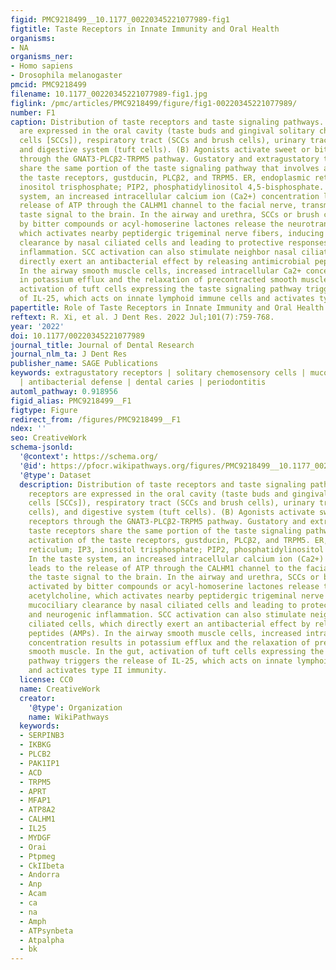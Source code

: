 ```yaml
---
figid: PMC9218499__10.1177_00220345221077989-fig1
figtitle: Taste Receptors in Innate Immunity and Oral Health
organisms:
- NA
organisms_ner:
- Homo sapiens
- Drosophila melanogaster
pmcid: PMC9218499
filename: 10.1177_00220345221077989-fig1.jpg
figlink: /pmc/articles/PMC9218499/figure/fig1-00220345221077989/
number: F1
caption: Distribution of taste receptors and taste signaling pathways. (A) Taste receptors
  are expressed in the oral cavity (taste buds and gingival solitary chemosensory
  cells [SCCs]), respiratory tract (SCCs and brush cells), urinary tract (brush cells),
  and digestive system (tuft cells). (B) Agonists activate sweet or bitter receptors
  through the GNAT3-PLCβ2-TRPM5 pathway. Gustatory and extragustatory taste receptors
  share the same portion of the taste signaling pathway that involves activation of
  the taste receptors, gustducin, PLCβ2, and TRPM5. ER, endoplasmic reticulum; IP3,
  inositol trisphosphate; PIP2, phosphatidylinositol 4,5-bisphosphate. In the taste
  system, an increased intracellular calcium ion (Ca2+) concentration leads to the
  release of ATP through the CALHM1 channel to the facial nerve, transmitting the
  taste signal to the brain. In the airway and urethra, SCCs or brush cells activated
  by bitter compounds or acyl-homoserine lactones release the neurotransmitter acetylcholine,
  which activates nearby peptidergic trigeminal nerve fibers, inducing mucociliary
  clearance by nasal ciliated cells and leading to protective responses and neurogenic
  inflammation. SCC activation can also stimulate neighbor nasal ciliated cells, which
  directly exert an antibacterial effect by releasing antimicrobial peptides (AMPs).
  In the airway smooth muscle cells, increased intracellular Ca2+ concentration results
  in potassium efflux and the relaxation of precontracted smooth muscle. In the gut,
  activation of tuft cells expressing the taste signaling pathway triggers the release
  of IL-25, which acts on innate lymphoid immune cells and activates type II immunity.
papertitle: Role of Taste Receptors in Innate Immunity and Oral Health.
reftext: R. Xi, et al. J Dent Res. 2022 Jul;101(7):759-768.
year: '2022'
doi: 10.1177/00220345221077989
journal_title: Journal of Dental Research
journal_nlm_ta: J Dent Res
publisher_name: SAGE Publications
keywords: extragustatory receptors | solitary chemosensory cells | mucosal immunity
  | antibacterial defense | dental caries | periodontitis
automl_pathway: 0.918956
figid_alias: PMC9218499__F1
figtype: Figure
redirect_from: /figures/PMC9218499__F1
ndex: ''
seo: CreativeWork
schema-jsonld:
  '@context': https://schema.org/
  '@id': https://pfocr.wikipathways.org/figures/PMC9218499__10.1177_00220345221077989-fig1.html
  '@type': Dataset
  description: Distribution of taste receptors and taste signaling pathways. (A) Taste
    receptors are expressed in the oral cavity (taste buds and gingival solitary chemosensory
    cells [SCCs]), respiratory tract (SCCs and brush cells), urinary tract (brush
    cells), and digestive system (tuft cells). (B) Agonists activate sweet or bitter
    receptors through the GNAT3-PLCβ2-TRPM5 pathway. Gustatory and extragustatory
    taste receptors share the same portion of the taste signaling pathway that involves
    activation of the taste receptors, gustducin, PLCβ2, and TRPM5. ER, endoplasmic
    reticulum; IP3, inositol trisphosphate; PIP2, phosphatidylinositol 4,5-bisphosphate.
    In the taste system, an increased intracellular calcium ion (Ca2+) concentration
    leads to the release of ATP through the CALHM1 channel to the facial nerve, transmitting
    the taste signal to the brain. In the airway and urethra, SCCs or brush cells
    activated by bitter compounds or acyl-homoserine lactones release the neurotransmitter
    acetylcholine, which activates nearby peptidergic trigeminal nerve fibers, inducing
    mucociliary clearance by nasal ciliated cells and leading to protective responses
    and neurogenic inflammation. SCC activation can also stimulate neighbor nasal
    ciliated cells, which directly exert an antibacterial effect by releasing antimicrobial
    peptides (AMPs). In the airway smooth muscle cells, increased intracellular Ca2+
    concentration results in potassium efflux and the relaxation of precontracted
    smooth muscle. In the gut, activation of tuft cells expressing the taste signaling
    pathway triggers the release of IL-25, which acts on innate lymphoid immune cells
    and activates type II immunity.
  license: CC0
  name: CreativeWork
  creator:
    '@type': Organization
    name: WikiPathways
  keywords:
  - SERPINB3
  - IKBKG
  - PLCB2
  - PAK1IP1
  - ACD
  - TRPM5
  - APRT
  - MFAP1
  - ATP8A2
  - CALHM1
  - IL25
  - MYDGF
  - Orai
  - Ptpmeg
  - CkIIbeta
  - Andorra
  - Anp
  - Acam
  - ca
  - na
  - Amph
  - ATPsynbeta
  - Atpalpha
  - bk
---
```

